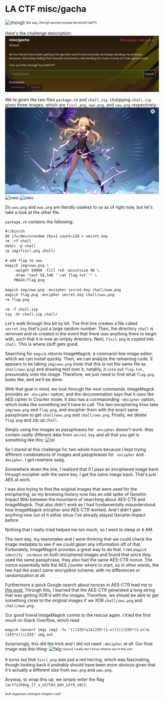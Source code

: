 # LA CTF misc/gacha

![zhongli](assets/zhongli.png)
<sub><sup>(No way, Zhongli spotted outside Kerckhoff Hall??)</sup></sub>

Here's the challenge description:
![chall](assets/gachadesc.png)

We're given the two files ``package.sh`` and ``chall.zip``. Unzipping ``chall.zip`` gives three images, which are ``fiscl.png``, ``owo.png``, and ``uwu.png`` respectively:
![fischl](assets/chall/fiscl.png)
![owo](assets/chall/owo.png)
![uwu](assets/chall/uwu.png)

So ``uwu.png`` and ``owo.png`` are literally useless to us as of right now, but let's take a look at the other file.

``package.sh`` contains the following:
```shell
#!/bin/sh
dd if=/dev/urandom ibs=1 count=128 > secret.key
rm -rf chall
mkdir -p chall
cp img/fiscl.png chall/

# add flag to uwu
magick img/uwu.png \
    -weight 50000 -fill red -pointsize 96 \
    -draw "text 50,540 '`cat flag.txt`'" \
    PNG24:flag.png

magick img/owo.png -encipher secret.key chall/owo.png
magick flag.png -encipher secret.key chall/uwu.png
rm flag.png

rm -f chall.zip
zip -9r chall.zip chall/
```
Let's walk through this bit by bit. The first line creates a file called ``secret.key`` that's just a large random number. Then, the directory ``chall`` is removed and re-created in the event that there was anything there to begin with, such that it is now an empty directory. Next, ``fiscl.png`` is copied into ``chall``. This is where stuff gets good.

Searching for ``magick`` returns ImageMagick, a command-line image editor, which we can install quickly. Then, we can analyze the remaining code. It appears to be taking ``img/uwu.png`` (note that this is not the same file as ``chall/uwu.png``) and drawing text over it, notably, it ``cat``s out ``flag.txt``, presumably onto the image. Therefore, we just need to find what ``flag.png`` looks like, and we'll be done.

With that goal in mind, we look through the next commands. ImageMagick provides an ``-encipher`` option, and the documentation says that it uses the AES cipher in Counter mode. It also has a corresponding ``-decipher`` option, which looks like something we'll have to call. The two enciphering lines take ``img/owo.png`` and ``flag.png``, and encipher them with the exact same passphrase to get ``chall/owo.png`` and ``chall/uwu.png``. Finally, we delete ``flag.png`` and zip up ``chall``.

Simply using the images as passphrases for ``-encipher`` doesn't work: they contain vastly different data from ``secret.key`` and all that you get is something like this:
![lol](assets/chall/fake.png)

So I stared at this challenge for two whole hours because I kept trying different combinations of images and passphrases for ``-encipher`` and ``-decipher``. I got nowhere sadg.

Somewhere down the line, I realized that if I pass an enciphered image back through encipher with the same key, I get the same image back. That's just AES at work.

I was also trying to find the original images that were used for the enciphering, so my browsing history now has an odd spike of Genshin Impact Wiki between the mountains of searching about AES-CTR and ImageMagick. That also didn't work as I had fundamentally misunderstood how ImageMagick encipher and AES-CTR worked. And I didn't gain anything new out of it either since I've already played Genshin Impact before.

Nothing that I really tried helped me too much, so I went to sleep at 4 AM.

The next day, my teammates and I were thinking that we could check the image metadata to see if we could glean any information off of that. Fortunately, ImageMagick provides a great way to do that. I ran ``magick identify -verbose`` on both enciphered images and found that since they used the same passphrase, they also had the same AES-CTR nonce. The nonce essentially tells the AES counter where to start, so in other words, the two had the *exact same* encryption scheme, with no differences or randomization at all.

Furthermore a quick Google search about nonces in AES-CTR lead me to <a href="https://security.stackexchange.com/a/63189"> this post.</a> Through this, I learned that the AES-CTR generated a long string that was getting XOR'd with the images. Therefore, we should be able to get something close to the original images if we XOR ``chall/uwu.png`` and ``chall/owo.png``.

Our good friend ImageMagick comes to the rescue again. I tried the first result on Stack Overflow, which read
```shell
magick convert img1 img2 -fx "(((255*u)&(255*(1-v)))|((255*(1-u))&(255*v)))/255" img_out
```
Surprisingly, this did the trick and I did not need ``-decipher`` at all. Our final image was this thing:
![falg](assets/chall/what.png)
<sub><sup>r2uwu2 I really don't know what to say to this one </sup> </sub>

It turns out that ``fiscl.png`` was just a red herring, which was fascinating, though looking back it probably should have been more obvious given that it's actually a different size from ``owo.png`` and ``uwu.png``.

Anyway, to wrap this up, we simply enter the flag ``lactf{zh0ng_l7_x_ch7ld3_b4t_w7th_x0r}``.

<sub><sup>lactf organizers zhongchi shippers real? </sup></sub>
